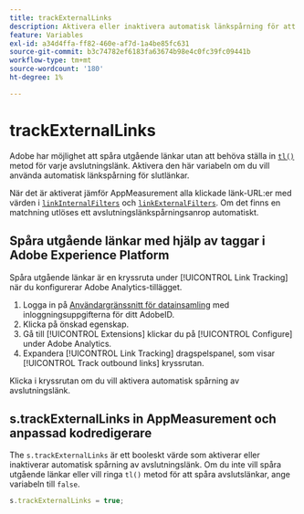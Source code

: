 ```yaml
---
title: trackExternalLinks
description: Aktivera eller inaktivera automatisk länkspårning för att avsluta länkar.
feature: Variables
exl-id: a34d4ffa-ff82-460e-af7d-1a4be85fc631
source-git-commit: b3c74782ef6183fa63674b98e4c0fc39fc09441b
workflow-type: tm+mt
source-wordcount: '180'
ht-degree: 1%

---
```


# trackExternalLinks

Adobe har möjlighet att spåra utgående länkar utan att behöva ställa in [`tl()`](../functions/tl-method.md) metod för varje avslutningslänk. Aktivera den här variabeln om du vill använda automatisk länkspårning för slutlänkar.

När det är aktiverat jämför AppMeasurement alla klickade länk-URL:er med värden i [`linkInternalFilters`](linkinternalfilters.md) och [`linkExternalFilters`](linkexternalfilters.md). Om det finns en matchning utlöses ett avslutningslänkspårningsanrop automatiskt.

## Spåra utgående länkar med hjälp av taggar i Adobe Experience Platform

Spåra utgående länkar är en kryssruta under [!UICONTROL Link Tracking] när du konfigurerar Adobe Analytics-tillägget.

1. Logga in på [Användargränssnitt för datainsamling](https://experience.adobe.com/data-collection) med inloggningsuppgifterna för ditt AdobeID.
2. Klicka på önskad egenskap.
3. Gå till [!UICONTROL Extensions] klickar du på [!UICONTROL Configure] under Adobe Analytics.
4. Expandera [!UICONTROL Link Tracking] dragspelspanel, som visar [!UICONTROL Track outbound links] kryssrutan.

Klicka i kryssrutan om du vill aktivera automatisk spårning av avslutningslänk.

## s.trackExternalLinks in AppMeasurement och anpassad kodredigerare

The `s.trackExternalLinks` är ett booleskt värde som aktiverar eller inaktiverar automatisk spårning av avslutningslänk. Om du inte vill spåra utgående länkar eller vill ringa `tl()` metod för att spåra avslutslänkar, ange variabeln till `false`.

```js
s.trackExternalLinks = true;
```
